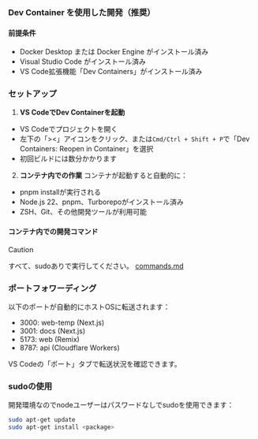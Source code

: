 ### Dev Container を使用した開発（推奨）

#### 前提条件

- Docker Desktop または Docker Engine がインストール済み
- Visual Studio Code がインストール済み
- VS Code拡張機能「Dev Containers」がインストール済み

### セットアップ

1. **VS CodeでDev Containerを起動**

- VS Codeでプロジェクトを開く
- 左下の「><」アイコンをクリック、または`Cmd/Ctrl + Shift + P`で「Dev Containers: Reopen in Container」を選択
- 初回ビルドには数分かかります

2. **コンテナ内での作業**
   コンテナが起動すると自動的に：

- pnpm installが実行される
- Node.js 22、pnpm、Turborepoがインストール済み
- ZSH、Git、その他開発ツールが利用可能

#### コンテナ内での開発コマンド

> [!CAUTION]
> すべて、sudoありで実行してください。
> [commands.md](/docs/dev/commands.md)

### ポートフォワーディング

以下のポートが自動的にホストOSに転送されます：

- 3000: web-temp (Next.js)
- 3001: docs (Next.js)
- 5173: web (Remix)
- 8787: api (Cloudflare Workers)

VS Codeの「ポート」タブで転送状況を確認できます。

### sudoの使用

開発環境なのでnodeユーザーはパスワードなしでsudoを使用できます：

```bash
sudo apt-get update
sudo apt-get install <package>
```
